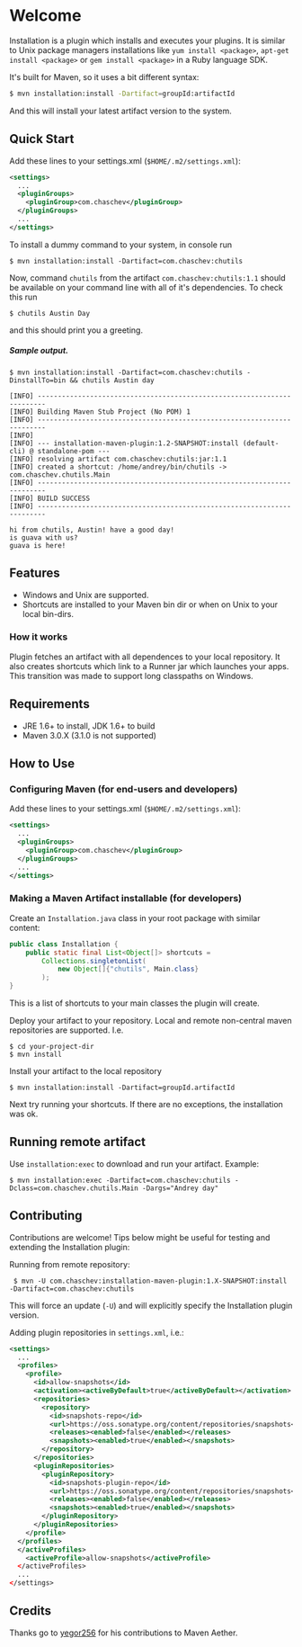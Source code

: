 Welcome
=======

Installation is a plugin which installs and executes your plugins. It is similar to Unix package managers installations like `yum install <package>`, `apt-get install <package>` or `gem install <package>` in a Ruby language SDK.

It's built for Maven, so it uses a bit different syntax:

```bash
$ mvn installation:install -Dartifact=groupId:artifactId
```
    
And this will install your latest artifact version to the system.

Quick Start
-----------

Add these lines to your settings.xml (`$HOME/.m2/settings.xml`):

```xml
<settings>
  ...
  <pluginGroups>
    <pluginGroup>com.chaschev</pluginGroup>
  </pluginGroups>
  ...
</settings>
```

To install a dummy command to your system, in console run

    $ mvn installation:install -Dartifact=com.chaschev:chutils
    
Now, command `chutils` from the artifact `com.chaschev:chutils:1.1` should be available on your command line with all of it's dependencies. To check this run

    $ chutils Austin Day
    
and this should print you a greeting.

##### Sample output.

```
$ mvn installation:install -Dartifact=com.chaschev:chutils -DinstallTo=bin && chutils Austin day

[INFO] ------------------------------------------------------------------------
[INFO] Building Maven Stub Project (No POM) 1
[INFO] ------------------------------------------------------------------------
[INFO]
[INFO] --- installation-maven-plugin:1.2-SNAPSHOT:install (default-cli) @ standalone-pom ---
[INFO] resolving artifact com.chaschev:chutils:jar:1.1
[INFO] created a shortcut: /home/andrey/bin/chutils -> com.chaschev.chutils.Main
[INFO] ------------------------------------------------------------------------
[INFO] BUILD SUCCESS
[INFO] ------------------------------------------------------------------------

hi from chutils, Austin! have a good day!
is guava with us?
guava is here!
```

Features
--------

- Windows and Unix are supported.
- Shortcuts are installed to your Maven bin dir or when on Unix to your local bin-dirs.

### How it works

Plugin fetches an artifact with all dependences to your local repository. It also creates shortcuts which link to a Runner jar which launches your apps. This transition was made to support long classpaths on Windows.

Requirements
------------

- JRE 1.6+ to install, JDK 1.6+ to build
- Maven 3.0.X (3.1.0 is not supported)
 
How to Use
----------

### Configuring Maven (for end-users and developers)

Add these lines to your settings.xml (`$HOME/.m2/settings.xml`):

```xml
<settings>
  ...
  <pluginGroups>
    <pluginGroup>com.chaschev</pluginGroup>
  </pluginGroups>
  ...
</settings>
```

### Making a Maven Artifact installable (for developers)

Create an `Installation.java` class in your root package with similar content:

```java
public class Installation {
    public static final List<Object[]> shortcuts =
        Collections.singletonList(
            new Object[]{"chutils", Main.class}
        );
}
```

This is a list of shortcuts to your main classes the plugin will create.

Deploy your artifact to your repository. Local and remote non-central maven repositories are supported. I.e.

    $ cd your-project-dir
    $ mvn install
    
Install your artifact to the local repository

    $ mvn installation:install -Dartifact=groupId.artifactId
    
Next try running your shortcuts. If there are no exceptions, the installation was ok.

Running remote artifact
-----------------------

Use `installation:exec` to download and run your artifact. Example:

    $ mvn installation:exec -Dartifact=com.chaschev:chutils -Dclass=com.chaschev.chutils.Main -Dargs="Andrey day"

Contributing
------------

Contributions are welcome! Tips below might be useful for testing and extending the Installation plugin:

Running from remote repository:

     $ mvn -U com.chaschev:installation-maven-plugin:1.X-SNAPSHOT:install -Dartifact=com.chaschev:chutils
     
This will force an update (`-U`) and will explicitly specify the Installation plugin version.

Adding plugin repositories in `settings.xml`, i.e.:

```xml
<settings>
  ...
  <profiles>
    <profile>
      <id>allow-snapshots</id>
      <activation><activeByDefault>true</activeByDefault></activation>
      <repositories>
        <repository>
          <id>snapshots-repo</id>
          <url>https://oss.sonatype.org/content/repositories/snapshots</url>
          <releases><enabled>false</enabled></releases>
          <snapshots><enabled>true</enabled></snapshots>
        </repository>
      </repositories>
      <pluginRepositories>
        <pluginRepository>
          <id>snapshots-plugin-repo</id>
          <url>https://oss.sonatype.org/content/repositories/snapshots</url>
          <releases><enabled>false</enabled></releases>
          <snapshots><enabled>true</enabled></snapshots>
        </pluginRepository>
      </pluginRepositories>
    </profile>
  </profiles>
  </activeProfiles>
    <activeProfile>allow-snapshots</activeProfile>
  </activeProfiles>
  ...
</settings>
```

Credits
-------

Thanks go to [yegor256](https://github.com/yegor256) for his contributions to Maven Aether.
